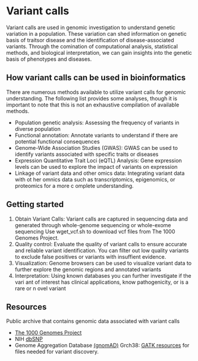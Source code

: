 # Variant calls
Variant calls are used in genomic investigation to understand genetic variation in a population. These variation can shed information on genetic basis of traitsor disease and the identification of disease-associated variants. Through the comination of computational analysis, statistical methods, and biological interpretation, we can gain insights into the genetic basis of phenotypes and diseases.

## How variant calls can be used in bioinformatics
There are numerous methods available to utilize variant calls for genomic understanding. The following list provides some analyses, though it is important to note that this is not an exhaustive compilation of available methods.

* Population genetic analysis: Assessing the frequency of variants in diverse population
* Functional annotation: Annotate variants to understand if there are potential functional consequences
* Genome-Wide Association Studies (GWAS): GWAS can be used to identify variants associated with specific traits or diseases
* Expression Quantitative Trait Loci (eQTL) Analysis: Gene expression levels can be used to explore the impact of variants on expression
* Linkage of variant data and other omics data: Integrating variant data with ot
her omnics data such as transcriptomics, epigenomics, or proteomics for a more c
omplete understanding.
 
## Getting started
1. Obtain Variant Calls: Variant calls are captured in sequencing data and generated through whole-genome sequencing or whole-exome sequencing
Use wget_vcf.sh to download vcf files from The 1000 Genomes Project.
2. Quality control: Evaluate the quality of variant calls to ensure accurate and
 reliable variant identification. You can filter out low quality variants to exclude false positives or variants with insuffient evidence.
3. Visualization: Genome browsers can be used to visualize variant data to further explore the genomic regions and annotated variants 
4. Interpretation: Using known databases you can further investigate if the vari
ant of interest has clinical applications, know pathogenicity, or is a rare or n
ovel variant

## Resources
Public archive that contains genomic data associated with variant calls
* [The 1000 Genomes Project](https://www.internationalgenome.org/)
* NIH [dbSNP](https://www.ncbi.nlm.nih.gov/snp/)
* Genome Aggregation Database [(gnomAD)](https://gnomad.broadinstitute.org/)
Grch38: [GATK resources](https://gatk.broadinstitute.org/hc/en-us/articles/360035890811-Resource-bundle) for files needed for variant discovery.
